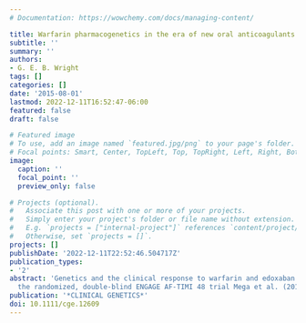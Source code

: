```yaml
---
# Documentation: https://wowchemy.com/docs/managing-content/

title: Warfarin pharmacogenetics in the era of new oral anticoagulants
subtitle: ''
summary: ''
authors:
- G. E. B. Wright
tags: []
categories: []
date: '2015-08-01'
lastmod: 2022-12-11T16:52:47-06:00
featured: false
draft: false

# Featured image
# To use, add an image named `featured.jpg/png` to your page's folder.
# Focal points: Smart, Center, TopLeft, Top, TopRight, Left, Right, BottomLeft, Bottom, BottomRight.
image:
  caption: ''
  focal_point: ''
  preview_only: false

# Projects (optional).
#   Associate this post with one or more of your projects.
#   Simply enter your project's folder or file name without extension.
#   E.g. `projects = ["internal-project"]` references `content/project/deep-learning/index.md`.
#   Otherwise, set `projects = []`.
projects: []
publishDate: '2022-12-11T22:52:46.504717Z'
publication_types:
- '2'
abstract: 'Genetics and the clinical response to warfarin and edoxaban: findings from
  the randomized, double-blind ENGAGE AF-TIMI 48 trial Mega et al. (2015) Lancet'
publication: '*CLINICAL GENETICS*'
doi: 10.1111/cge.12609
---
```

